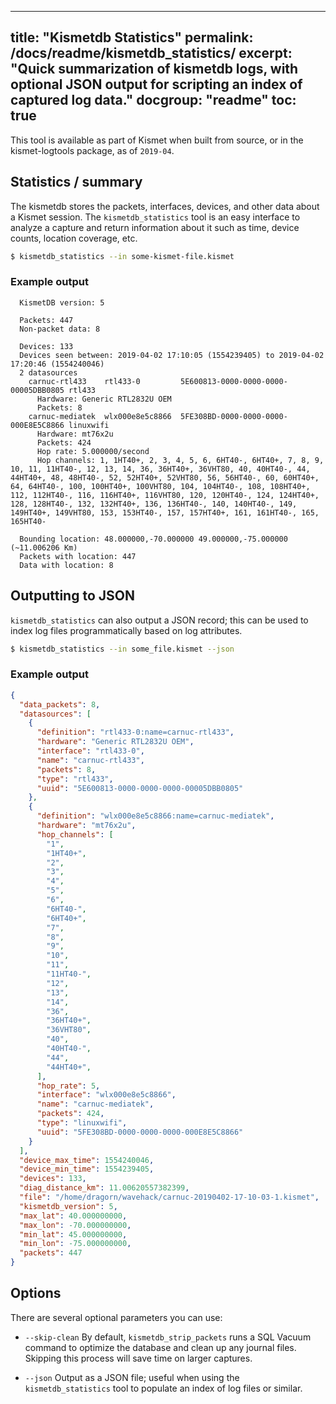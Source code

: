
---
title: "Kismetdb Statistics"
permalink: /docs/readme/kismetdb_statistics/
excerpt: "Quick summarization of kismetdb logs, with optional JSON output for scripting an index of captured log data."
docgroup: "readme"
toc: true
---

This tool is available as part of Kismet when built from source, or in the kismet-logtools package, as of `2019-04`.

## Statistics / summary

The kismetdb stores the packets, interfaces, devices, and other data about a Kismet session.  The `kismetdb_statistics` tool is an easy interface to analyze a capture and return information about it such as time, device counts, location coverage, etc.

```bash
$ kismetdb_statistics --in some-kismet-file.kismet
```

### Example output
```
  KismetDB version: 5

  Packets: 447
  Non-packet data: 8

  Devices: 133
  Devices seen between: 2019-04-02 17:10:05 (1554239405) to 2019-04-02 17:20:46 (1554240046)
  2 datasources
    carnuc-rtl433    rtl433-0         5E600813-0000-0000-0000-00005DBB0805 rtl433
      Hardware: Generic RTL2832U OEM
      Packets: 8
    carnuc-mediatek  wlx000e8e5c8866  5FE308BD-0000-0000-0000-000E8E5C8866 linuxwifi
      Hardware: mt76x2u
      Packets: 424
      Hop rate: 5.000000/second
      Hop channels: 1, 1HT40+, 2, 3, 4, 5, 6, 6HT40-, 6HT40+, 7, 8, 9, 10, 11, 11HT40-, 12, 13, 14, 36, 36HT40+, 36VHT80, 40, 40HT40-, 44, 44HT40+, 48, 48HT40-, 52, 52HT40+, 52VHT80, 56, 56HT40-, 60, 60HT40+, 64, 64HT40-, 100, 100HT40+, 100VHT80, 104, 104HT40-, 108, 108HT40+, 112, 112HT40-, 116, 116HT40+, 116VHT80, 120, 120HT40-, 124, 124HT40+, 128, 128HT40-, 132, 132HT40+, 136, 136HT40-, 140, 140HT40-, 149, 149HT40+, 149VHT80, 153, 153HT40-, 157, 157HT40+, 161, 161HT40-, 165, 165HT40-

  Bounding location: 48.000000,-70.000000 49.000000,-75.000000 (~11.006206 Km)
  Packets with location: 447
  Data with location: 8
```

## Outputting to JSON
`kismetdb_statistics` can also output a JSON record; this can be used to index log files programmatically based on log attributes.

```bash
$ kismetdb_statistics --in some_file.kismet --json 
```

### Example output
```json
{
  "data_packets": 8,
  "datasources": [
    {
      "definition": "rtl433-0:name=carnuc-rtl433",
      "hardware": "Generic RTL2832U OEM",
      "interface": "rtl433-0",
      "name": "carnuc-rtl433",
      "packets": 8,
      "type": "rtl433",
      "uuid": "5E600813-0000-0000-0000-00005DBB0805"
    },
    {
      "definition": "wlx000e8e5c8866:name=carnuc-mediatek",
      "hardware": "mt76x2u",
      "hop_channels": [                                                                                                            
        "1",                                                                                                                       
        "1HT40+",                                                                                                                  
        "2",                                                                                                                       
        "3",                                                                                                                       
        "4",                                                                                                                       
        "5",                                                                                                                       
        "6",                                                                                                                       
        "6HT40-",                                                                                                                  
        "6HT40+",                                                                                                                  
        "7",                                                                                                                       
        "8",                                                                                                                       
        "9",                                                                                                                       
        "10",                                                                                                                      
        "11",                                                                                                                      
        "11HT40-",                                                                                                                 
        "12",                                                                                                                      
        "13",                                                                                                                      
        "14",                                                                                                                      
        "36",                                                                                                                      
        "36HT40+",                                                                                                                 
        "36VHT80",                                                                                                                 
        "40",                                                                                                                      
        "40HT40-",                                                                                                                 
        "44",                                                                                                                      
        "44HT40+",                                                                                                                 
	  ],
      "hop_rate": 5,
      "interface": "wlx000e8e5c8866",
      "name": "carnuc-mediatek",
      "packets": 424,
      "type": "linuxwifi",
      "uuid": "5FE308BD-0000-0000-0000-000E8E5C8866"
    }
  ],
  "device_max_time": 1554240046,
  "device_min_time": 1554239405,
  "devices": 133,
  "diag_distance_km": 11.00620557382399,
  "file": "/home/dragorn/wavehack/carnuc-20190402-17-10-03-1.kismet",
  "kismetdb_version": 5,
  "max_lat": 40.000000000,
  "max_lon": -70.000000000,
  "min_lat": 45.000000000,
  "min_lon": -75.000000000,
  "packets": 447
}
```


## Options
There are several optional parameters you can use:

* `--skip-clean`
    By default, `kismetdb_strip_packets` runs a SQL Vacuum command to optimize the database and clean up any journal files.  Skipping this process will save time on larger captures.

* `--json`
    Output as a JSON file; useful when using the `kismetdb_statistics` tool to populate an index of log files or similar.
